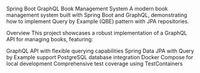 Spring Boot GraphQL Book Management System
A modern book management system built with Spring Boot and GraphQL, demonstrating how to implement Query by Example (QBE) pattern with JPA repositories.

Overview
This project showcases a robust implementation of a GraphQL API for managing books, featuring:

GraphQL API with flexible querying capabilities
Spring Data JPA with Query by Example support
PostgreSQL database integration
Docker Compose for local development
Comprehensive test coverage using TestContainers
